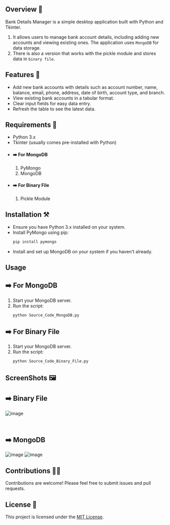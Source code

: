 ## Overview 🌟
Bank Details Manager is a simple desktop application built with Python and Tkinter.
1. It allows users to manage bank account details, including adding new accounts and viewing existing ones.
  The application uses `MongoDB` for data storage.
2. There is also a version that works with the pickle module and stores data in `binary file`.




## Features 🚀
- Add new bank accounts with details such as account number, name, balance, email, phone, address, date of birth, account type, and branch.
- View existing bank accounts in a tabular format.
- Clear input fields for easy data entry.
- Refresh the table to see the latest data.




## Requirements 📝
- Python 3.x
- Tkinter (usually comes pre-installed with Python)
- #### ➡️ For MongoDB
  1. PyMongo
  2. MongoDB
- #### ➡️ For Binary File
  1. Pickle Module




## Installation ⚒️
- Ensure you have Python 3.x installed on your system.
- Install PyMongo using pip:
  ```py
  pip install pymongo
  ```
- Install and set up MongoDB on your system if you haven't already.




## Usage

## ➡️ For MongoDB
1. Start your MongoDB server.
2. Run the script:
   ```python
   python Source_Code_MongoDB.py
   ```
   
## ➡️ For Binary File
1. Start your MongoDB server.
2. Run the script:
   ```python
   python Source_Code_Binary_File.py
   ```




## ScreenShots 🖼️
## ➡️ Binary File
![image](https://github.com/user-attachments/assets/b3172f2f-56fa-47f5-8d9b-d312b2169adc)

<br/>

## ➡️ MongoDB
![image](https://github.com/user-attachments/assets/6f039c3a-ee79-4286-b3b3-e8e4a241d742)
![image](https://github.com/user-attachments/assets/a64e2357-176e-4ee7-bebe-82adc0805644)




## Contributions 🧑‍💻
Contributions are welcome! Please feel free to submit issues and pull requests.


## License 🪪
This project is licensed under the [MIT License](LICENSE).
